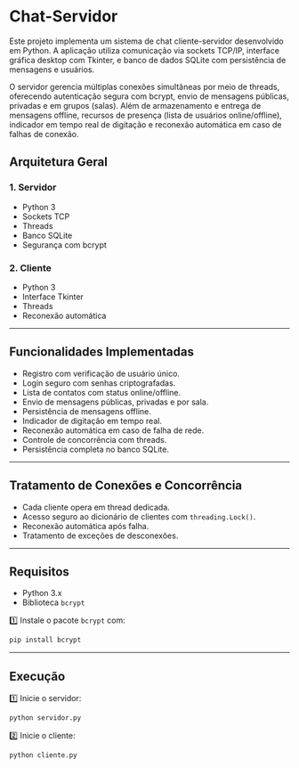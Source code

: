 # Chat-Servidor

Este projeto implementa um sistema de chat cliente-servidor desenvolvido em Python. A aplicação utiliza comunicação via sockets TCP/IP, interface gráfica desktop com Tkinter, e banco de dados SQLite com persistência de mensagens e usuários.

O servidor gerencia múltiplas conexões simultâneas por meio de threads, oferecendo autenticação segura com bcrypt, envio de mensagens públicas, privadas e em grupos (salas). Além de armazenamento e entrega de mensagens offline, recursos de presença (lista de usuários online/offline), indicador em tempo real de digitação e reconexão automática em caso de falhas de conexão.


## Arquitetura Geral

### 1. Servidor

- Python 3
- Sockets TCP
- Threads
- Banco SQLite
- Segurança com bcrypt

### 2. Cliente

- Python 3
- Interface Tkinter
- Threads
- Reconexão automática
---  

## Funcionalidades Implementadas

- Registro com verificação de usuário único.
- Login seguro com senhas criptografadas.
- Lista de contatos com status online/offline.
- Envio de mensagens públicas, privadas e por sala.
- Persistência de mensagens offline.
- Indicador de digitação em tempo real.
- Reconexão automática em caso de falha de rede.
- Controle de concorrência com threads.
- Persistência completa no banco SQLite.
---

## Tratamento de Conexões e Concorrência

- Cada cliente opera em thread dedicada.
- Acesso seguro ao dicionário de clientes com `threading.Lock()`.
- Reconexão automática após falha.
- Tratamento de exceções de desconexões.
---

## Requisitos

- Python 3.x
- Biblioteca `bcrypt`


1️⃣ Instale o pacote `bcrypt` com:
```bash
pip install bcrypt
```
---


## Execução

1️⃣ Inicie o servidor:

```bash
python servidor.py
```

2️⃣ Inicie o cliente:
```
python cliente.py
```


